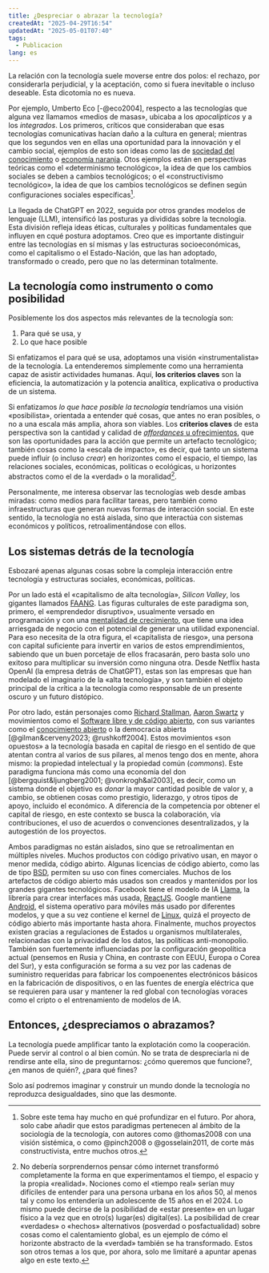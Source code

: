 ```yaml
---
title: ¿Despreciar o abrazar la tecnología?
createdAt: "2025-04-29T16:54"
updatedAt: "2025-05-01T07:40"
tags:
  - Publicacion
lang: es
---
```


La relación con la tecnología suele moverse entre dos polos: el rechazo, por considerarla perjudicial, y la aceptación, como si fuera inevitable o incluso deseable. Esta dicotomía no es nueva. 

Por ejemplo, Umberto Eco [-@eco2004], respecto a las tecnologías que alguna vez llamamos «medios de masas», ubicaba a los *apocalípticos* y a los *integrados*. Los primeros, críticos que consideraban que esas tecnologías comunicativas hacían daño a la cultura en general; mientras que los segundos ven en ellas una oportunidad para la innovación y el cambio social, ejemplos de esto son ideas como las de [sociedad del conocimiento](https://es.wikipedia.org/wiki/Sociedad_del_conocimiento) o [economía naranja](https://es.wikipedia.org/wiki/Economía_creativa). Otos ejemplos están en perspectivas teóricas como el «determinismo tecnológico», la idea de que los cambios sociales se deben a cambios tecnológicos; o el «constructivismo tecnológico», la idea de que los cambios tecnológicos se definen según configuraciones sociales específicas[^1].

[^1]: Sobre este tema hay mucho en qué profundizar en el futuro. Por ahora, solo cabe añadir que estos paradigmas pertenecen al ámbito de la sociología de la tecnología, con autores como @thomas2008 con una visión sistémica, o como @pinch2008 o @gosselain2011, de corte más constructivista, entre muchos otros.

La llegada de ChatGPT en 2022, seguida por otros grandes modelos de lenguaje (LLM), intensificó las posturas ya divididas sobre la tecnología. Esta división refleja ideas éticas, culturales y políticas fundamentales que influyen en cqué postura adoptamos. Creo que es importante distinguir entre las tecnologías en sí mismas y las estructuras socioeconómicas, como el capitalismo o el Estado-Nación, que las han adoptado, transformado o creado, pero que no las determinan totalmente.

## La tecnología como instrumento o como posibilidad

Posiblemente los dos aspectos más relevantes de la tecnología son:

1. Para qué se usa, y
2. Lo que hace posible

Si enfatizamos el para qué se usa, adoptamos una visión «instrumentalista» de la tecnología. La entenderemos simplemente como una herramienta capaz de asistir actividades humanas. Aquí, **los criterios claves** son la eficiencia, la automatización y la potencia analítica, explicativa o productiva de un sistema.

Si enfatizamos *lo que hace posible la tecnología* tendríamos una visión «posibilista», orientada a entender qué cosas, que antes no eran posibles, o no a una escala más amplia, ahora son viables. Los **criterios claves** de esta perspectiva son la cantidad y calidad de [*affordances* u ofrecimientos](https://es.wikipedia.org/wiki/Ofrecimiento), que son las oportunidades para la acción que permite un artefacto tecnológico; también cosas como la «escala de impacto», es decir, qué tanto un sistema puede influir (o incluso *crear*) en horizontes como el espacio, el tiempo, las relaciones sociales, económicas, políticas o ecológicas, u horizontes abstractos como el de la «verdad» o la moralidad[^2].

[^2]: No debería sorprendernos pensar cómo internet transformó completamente la forma en que experimentamos el tiempo, el espacio y la propia «realidad». Nociones como el «tiempo real» serían muy difíciles de entender para una persona urbana en los años 50, al menos tal y como los entendería un adolescente de 15 años en el 2024. Lo mismo puede decirse de la posibilidad de «estar presente» en un lugar físico a la vez que en otro(s) lugar(es) digital(es). La posibilidad de crear «verdades» o «hechos» alternativos (posverdad o posfactualidad) sobre cosas como el calentamiento global, es un ejemplo de cómo el horizonte abstracto de la «verdad» también se ha transformado. Estos son otros temas a los que, por ahora, solo me limitaré a apuntar apenas algo en este texto.

Personalmente, me interesa observar las tecnologías web desde ambas miradas: como medios para facilitar tareas, pero también como infraestructuras que generan nuevas formas de interacción social. En este sentido, la tecnología no está aislada, sino que interactúa con sistemas económicos y políticos, retroalimentándose con ellos.

## Los sistemas detrás de la tecnología

Esbozaré apenas algunas cosas sobre la compleja interacción entre tecnología y estructuras sociales, económicas, políticas.

Por un lado está el «capitalismo de alta tecnología», *Silicon Valley*, los gigantes llamados [FAANG](https://es.wikipedia.org/wiki/Gigantes_tecnol%C3%B3gicos#FAANG). Las figuras culturales de este paradigma son, primero, el «emprendedor disruptivo», usualmente versado en programación y con una [mentalidad de crecimiento](https://youtu.be/_X0mgOOSpLU?si=KBybkTCkNHeaqpWn), que tiene una idea arriesgada de negocio con el potencial de generar una utilidad exponencial. Para eso necesita de la otra figura, el «capitalista de riesgo», una persona con capital suficiente para invertir en varios de estos emprendimientos, sabiendo que un buen porcetaje de ellos fracasarán, pero basta solo uno exitoso para multiplicar su inversión como ninguna otra. Desde Netflix hasta OpenAI (la empresa detrás de ChatGPT), estas son las empresas que han modelado el imaginario de la «alta tecnología», y son también el objeto principal de la crítica a la tecnología como responsable de un presente oscuro y un futuro distópico.


Por otro lado, están personajes como [Richard Stallman](https://es.wikipedia.org/wiki/Richard_Stallman), [Aaron Swartz](https://es.wikipedia.org/wiki/Aaron_Swartz) y movimientos como el [Software libre y de código abierto](https://es.wikipedia.org/wiki/Software_libre_y_de_código_abierto), con sus variantes como el [conocimiento abierto](https://es.wikipedia.org/wiki/Conocimiento_abierto) o la democracia abierta [@gilman&cerveny2023; @rushkoff2004]. Estos movimientos «son opuestos» a la tecnología basada en capital de riesgo en el sentido de que atentan contra al varios de sus pilares, al menos tengo dos en mente, ahora mismo: la propiedad intelectual y la propiedad común (*commons*). Este paradigma funciona más como una economía del don [@bergquist&ljungberg2001; @vonkrogh&al2003], es decir, como un sistema donde el objetivo es *donar* la mayor cantidad posible de valor y, a cambio, se obtienen cosas como prestigio, liderazgo, y otros tipos de apoyo, incluido el económico. A diferencia de la competencia por obtener el capital de riesgo, en este contexto se busca la colaboración, vía contribuciones, el uso de acuerdos o convenciones desentralizados, y la autogestión de los proyectos.

Ambos paradigmas no están aislados, sino que se retroalimentan en múltiples niveles. Muchos productos con código privativo usan, en mayor o menor medida, código abirto. Algunas licencias de código abierto, como las de tipo [BSD](https://es.wikipedia.org/wiki/Licencia_BSD), permiten su uso con fines comerciales. Muchos de los artefactos de código abierto más usados son creados y mantenidos por los grandes gigantes tecnológicos. Facebook tiene el modelo de IA [Llama](https://www.llama.com/), la librería para crear interfaces más usada, [ReactJS](https://react.dev/). Google mantiene [Android](https://opensource.google/projects/android), el sistema operativo para móviles más usado por diferentes modelos, y que a su vez contiene el kernel de [Linux](https://www.linuxfoundation.org/), quizá el proyecto de código abierto más importante hasta ahora. Finalmente, muchos proyectos existen gracias a regulaciones de Estados u organismos multilaterales, relacionadas con la privacidad de los datos, las políticas anti-monopolio. También son fuertemente influenciadas por la configuración geopolítica actual (pensemos en Rusia y China, en contraste con EEUU, Europa o Corea del Sur), y esta configuración se forma a su vez por las cadenas de suministro requeridas para fabricar los compoenentes electrónicos básicos en la fabricación de dispositivos, o en las fuentes de energía eléctrica que se requieren para usar y mantener la red global con tecnologías voraces como el cripto o el entrenamiento de modelos de IA.

## Entonces, ¿despreciamos o abrazamos?

La tecnología puede amplificar tanto la explotación como la cooperación. Puede servir al control o al bien común. No se trata de despreciarla ni de rendirse ante ella, sino de preguntarnos: ¿cómo queremos que funcione?, ¿en manos de quién?, ¿para qué fines?

Solo así podremos imaginar y construir un mundo donde la tecnología no reproduzca desigualdades, sino que las desmonte.
